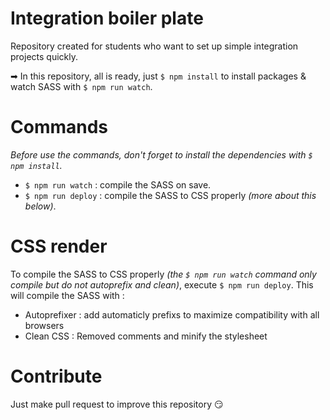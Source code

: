 # Integration boiler plate

Repository created for students who want to set up simple integration projects quickly.

➡ In this repository, all is ready, just `$ npm install` to install packages & watch SASS with `$ npm run watch`.

# Commands

_Before use the commands, don't forget to install the dependencies with `$ npm install`._

- `$ npm run watch` : compile the SASS on save.
- `$ npm run deploy` : compile the SASS to CSS properly _(more about this below)_.

# CSS render

To compile the SASS to CSS properly _(the `$ npm run watch` command only compile but do not autoprefix and clean)_, execute `$ npm run deploy`.
This will compile the SASS with :

- Autoprefixer : add automaticly prefixs to maximize compatibility with all browsers
- Clean CSS : Removed comments and minify the stylesheet

# Contribute

Just make pull request to improve this repository 😏

